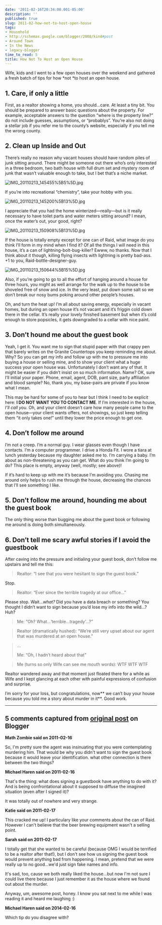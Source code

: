 ```yaml
---
date: '2011-02-16T20:34:00.001-05:00'
description: ''
published: true
slug: 2011-02-how-not-to-host-open-house
tags:
- Household
- http://schemas.google.com/blogger/2008/kind#post
- Around Town
- In the News
- legacy-blogger
time_to_read: 5
title: How Not To Host an Open House
---
```



Wife, kids and I went to a few open houses over the weekend and gathered a fresh batch of tips for how *not *to host an open house.  <h2>1. Care, if only a little</h2>

First, as a realtor showing a home, you should…care. At least a tiny bit. You should be prepared to answer basic questions about the property. For example, acceptable answers to the question “where is the property line?” do not include guesses, assumptions, or “probablys”. You’re also not doing a stellar job if you refer me to the county’s website, especially if you tell me the wrong county.  <h2>2. Clean up Inside and Out</h2>

There’s really no reason why vacant houses should have random piles of junk sitting around. There might be someone out there who’s only interested in a three bedroom, two bath house with full drum set and mystery room of junk that wasn’t valuable enough to take, but I bet that’s a niche market.

![IMG_20110213_145455%5B5%5D.jpg](IMG_20110213_145455%5B5%5D.jpg)

If you’re into recreational “chemistry”, take your hobby with you.

![IMG_20110213_145200%5B13%5D.jpg](IMG_20110213_145200%5B13%5D.jpg)

I appreciate that you had the home winterized—really—but is it really necessary to have toilet parts and water meters sitting around? I mean, once the water’s out, your good, right?

![IMG_20110213_150908%5B13%5D.jpg](IMG_20110213_150908%5B13%5D.jpg)

If the house is totally empty except for one can of Raid, what image do you think I’ll form in my mind when I find it? Of all the things I will need in this house, it’s a can of lightning-bolt-bug-killer? Ewww, no thanks. Now that I think about it though, killing flying insects with lightning is pretty bad-ass. +1 to you, Raid-bottle-designer-guy.

![IMG_20110213_150644%5B15%5D.jpg](IMG_20110213_150644%5B15%5D.jpg)

Also, if you’re going to go to all the effort of hanging around a house for three hours, you might as well arrange for the walk up to the house to be shoveled free of snow and ice. In the very least, put down some salt so we don’t break our nosy bums poking around other people’s houses.

Oh, and turn the heat up! I’m all about saving energy, especially in vacant homes, but during an open house it’s not vacant and it’s friggin cold down there in the cellar. It’s really your lovely finished basement but when it’s cold enough to store popsicles, it gets downgraded to a cellar with nice paint.  <h2>3. Don’t hound me about the guest book</h2>

Yeah, I get it. You want me to sign that stupid paper with that crappy pen that barely writes on the Granite Countertops you keep reminding me about. Why? So you can get my info and follow up with me to pressure me into buying a house or selling mine, and to show your client what a huge success your open house was. Unfortunately I don’t want any of that. It might be easier if you didn’t insist on so much information. Name? OK, sure I’ll initial your paper. Phone, email, agent, DOB, pant size, party affiliation and blood sample? No, thank you, my base-pairs are private if you know what I mean.

This may be hard for some of you to hear but I think I need to be explicit here: **I DO NOT WANT YOU TO CONTACT ME**. If I’m interested in the house, *I’ll call you*. Oh, and your client doesn’t care how many people came to the open house—your client wants offers, not showings, so just keep telling them “it only takes one!” until they lower the price enough to get one.  <h2>4. Don’t follow me around</h2>

I’m not a creep. I’m a normal guy. I wear glasses even though I have contacts. I’m a computer programmer. I drive a Honda Fit. I wore a tiara at lunch yesterday because my daughter asked me to. I’m carrying a baby. I’m about as non-threatening as you can get. What do you think I’m going to do? This place is empty, anyway (well, mostly; see above)!

If it’s hard to keep up with me it’s because I’m avoiding you. Chasing me around only helps to rush me through the house, decreasing the chances that I’ll see something I like.  <h2>5. Don’t follow me around, hounding me about the guest book</h2>

The only thing worse than bugging me about the guest book or following me around is doing both simultaneously.  <h2>6. Don’t tell me scary awful stories if I avoid the guestbook</h2>

After caving into the pressure and initialing your guest book, don’t follow me upstairs and tell me this:
<blockquote> 

Realtor: “I see that you were hesitant to sign the guest book.”
</blockquote>

Stop.
<blockquote> 

Realtor: “Ever since the terrible tragedy at our office…”
</blockquote>

Please stop. Wait…*what?* Did you have a data breach or something? You thought I didn’t want to sign because you’d lose my info into the wild…? Huh?
<blockquote> 

Me: “Oh? What…‘terrible…tragedy’…?”
</blockquote>
<blockquote> 

Realtor (dramatically hushed): “We’re still very upset about our agent that was murdered at an open house.”
</blockquote>
<blockquote> 

…  

Me: “Oh, I hadn’t heard about that”
</blockquote>
<blockquote> 

Me (turns so only Wife can see me mouth words): WTF WTF WTF
</blockquote>

Realtor wandered away and that moment just floated there for a while as Wife and I kept glancing at each other with painful expressions of confusion and surprise.

I’m sorry for your loss, but congratulations, now** we can’t buy your house because you told me a story about murder in it**. Good work.

---

## 5 comments captured from [original post](https://blog.wassupy.com/2011/02/how-not-to-host-open-house.html) on Blogger

**Math Zombie said on 2011-02-16**

So, I'm pretty sure the agent was insinuating that you were contemplating murdering him. That would be why you didn't want to sign the guest book because it would leave your identification. what other connection is there between the two things?

**Michael Haren said on 2011-02-16**

That's the thing: what does signing a guestbook have anything to do with it? And is being confrontational about it supposed to diffuse the imagined situation (even after I signed it)?

It was totally out of nowhere and very strange.

**Katie said on 2011-02-17**

This cracked me up! I particulary like your comments about the can of Raid.  However I can't believe that the beer brewing equipment wasn't a selling point.

**Sarah said on 2011-02-17**

I totally get that she wanted to be careful (because OMG I would be terrified to be a realtor after that!), but I don't see how us signing the guest book would prevent anything bad from happening.  I mean, pretend that we were really up to no good...we'd just sign fake names and info.

It's sad, too, cause we both really liked the house...but now I'm not sure I could live there because I just remember it as the house where we found out about the murder.

Anyway, um, awesome post, honey.  I know you sat next to me while I was reading it and heard me laughing :)

**Michael Haren said on 2014-02-16**

Which tip do you disagree with?

